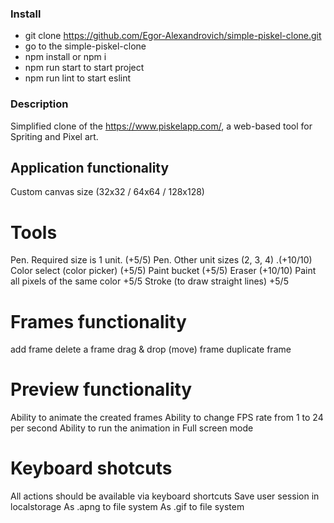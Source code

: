 ### Install
- git clone https://github.com/Egor-Alexandrovich/simple-piskel-clone.git
- go to the simple-piskel-clone
- npm install or npm i
- npm run start to start project
- npm run lint to start eslint

### Description
Simplified clone of the https://www.piskelapp.com/, a web-based tool for Spriting and Pixel art.

## Application functionality
Custom canvas size (32x32 / 64x64 / 128x128) 
# Tools
Pen. Required size is 1 unit. (+5/5)
Pen. Other unit sizes (2, 3, 4) .(+10/10)
Color select (color picker) (+5/5)
Paint bucket (+5/5)
Eraser (+10/10)
Paint all pixels of the same color +5/5
Stroke (to draw straight lines) +5/5

# Frames functionality
add frame
delete a frame
drag & drop (move) frame
duplicate frame

# Preview functionality
Ability to animate the created frames
Ability to change FPS rate from 1 to 24 per second
Ability to run the animation in Full screen mode

# Keyboard shotcuts
All actions should be available via keyboard shortcuts
Save user session in localstorage
As .apng to file system
As .gif to file system

